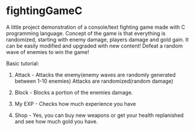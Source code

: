# fightingGameC
A little project demonstration of a console/text fighting game made with C programming language.
Concept of the game is that everything is randomized, starting with enemy damage, players damage and gold gain.
It can be easily modified and upgraded with new content! Defeat a random wave of enemies to win the game!

Basic tutorial:

1. Attack - 
  Attacks the enemy(enemy waves are randomly generated between 1-10 enemies)
  Attacks are randomized(random damage)
  
2. Block - 
  Blocks a portion of the enemies damage.
  
3. My EXP - 
  Checks how much experience you have
  
4. Shop - 
  Yes, you can buy new weapons or get your health replanished and see how much gold you have.
